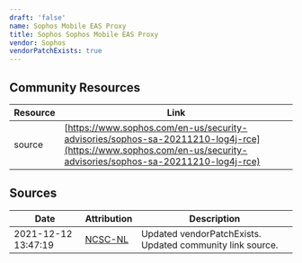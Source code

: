 ```yaml
---
draft: 'false'
name: Sophos Mobile EAS Proxy
title: Sophos Sophos Mobile EAS Proxy
vendor: Sophos
vendorPatchExists: true
---
```



## Community Resources
| Resource | Link |
| --- | --- |
| source | [https://www.sophos.com/en-us/security-advisories/sophos-sa-20211210-log4j-rce](https://www.sophos.com/en-us/security-advisories/sophos-sa-20211210-log4j-rce) |


## Sources
| Date | Attribution | Description |
| --- | --- | --- |
| 2021-12-12 13:47:19 | [NCSC-NL](https://github.com/NCSC-NL/log4shell/blob/main/software/README.md) | Updated vendorPatchExists. Updated community link source.  |
